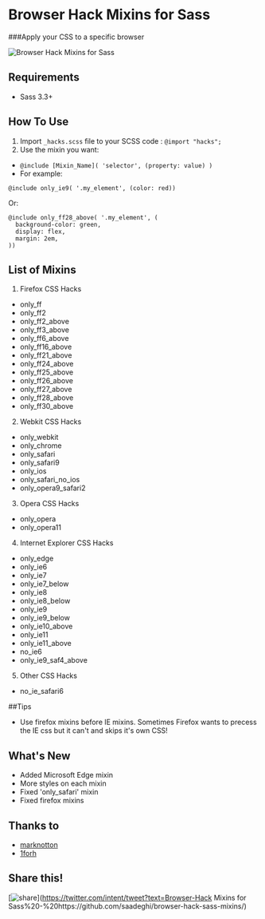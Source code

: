 # Browser Hack Mixins for Sass
###Apply your CSS to a specific browser


![Browser Hack Mixins for Sass](https://lh3.googleusercontent.com/-lCHyETA5vtw/Vv7N8psFLDI/AAAAAAAACPg/0aPgHIty5YQ9Tp-eubIPgox5oBcWTJJNgCCo/s1024-Ic42/browser-logos.png)

## Requirements
  - Sass 3.3+

## How To Use

1. Import `_hacks.scss` file to your SCSS code : `@import "hacks";`
2. Use the mixin you want:
  - `@include [Mixin_Name]( 'selector', (property: value) )`
  - For example:
```
@include only_ie9( '.my_element', (color: red))
```
Or:
```
@include only_ff28_above( '.my_element', (
  background-color: green,
  display: flex,
  margin: 2em,
))
```
 
## List of Mixins
1. Firefox CSS Hacks
  - only_ff
  - only_ff2
  - only_ff2_above
  - only_ff3_above
  - only_ff6_above
  - only_ff16_above
  - only_ff21_above
  - only_ff24_above
  - only_ff25_above
  - only_ff26_above
  - only_ff27_above
  - only_ff28_above
  - only_ff30_above
2. Webkit CSS Hacks
  - only_webkit
  - only_chrome
  - only_safari
  - only_safari9
  - only_ios
  - only_safari_no_ios
  - only_opera9_safari2
3. Opera CSS Hacks
  - only_opera
  - only_opera11
4. Internet Explorer CSS Hacks
  - only_edge
  - only_ie6
  - only_ie7
  - only_ie7_below
  - only_ie8
  - only_ie8_below
  - only_ie9
  - only_ie9_below
  - only_ie10_above
  - only_ie11
  - only_ie11_above
  - no_ie6
  - only_ie9_saf4_above
5. Other CSS Hacks
  - no_ie_safari6

##Tips
  - Use firefox mixins before IE mixins. Sometimes Firefox wants to precess the IE css but it can't and skips it's own CSS!

## What's New
  - Added Microsoft Edge mixin
  - More styles on each mixin
  - Fixed 'only_safari' mixin
  - Fixed firefox mixins

## Thanks to
  - [marknotton](https://github.com/marknotton)
  - [1forh](https://github.com/1forh)

## Share this!
[![share](https://static.addtoany.com/images/blog/tweet-button-2015.png)](https://twitter.com/intent/tweet?text=Browser-Hack Mixins for Sass%20-%20https://github.com/saadeghi/browser-hack-sass-mixins/)
